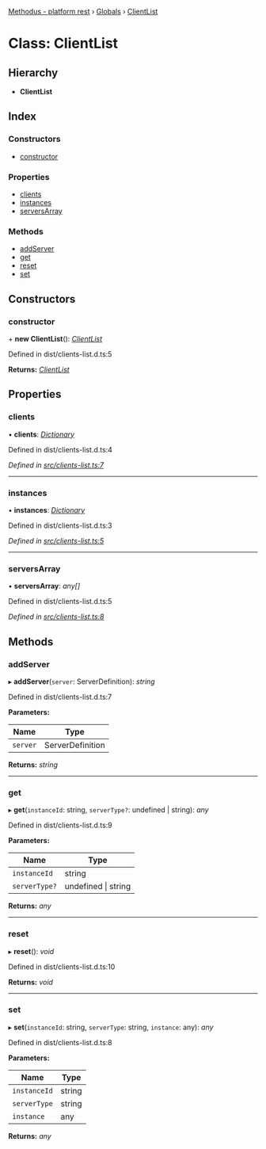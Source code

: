 [Methodus - platform rest](../README.md) › [Globals](../globals.md) › [ClientList](clientlist.md)

# Class: ClientList

## Hierarchy

* **ClientList**

## Index

### Constructors

* [constructor](clientlist.md#constructor)

### Properties

* [clients](clientlist.md#clients)
* [instances](clientlist.md#instances)
* [serversArray](clientlist.md#serversarray)

### Methods

* [addServer](clientlist.md#addserver)
* [get](clientlist.md#get)
* [reset](clientlist.md#reset)
* [set](clientlist.md#set)

## Constructors

###  constructor

\+ **new ClientList**(): *[ClientList](clientlist.md)*

Defined in dist/clients-list.d.ts:5

**Returns:** *[ClientList](clientlist.md)*

## Properties

###  clients

• **clients**: *[Dictionary](../globals.md#dictionary)*

Defined in dist/clients-list.d.ts:4

*Defined in [src/clients-list.ts:7](https://github.com/nodulusteam/methodus.dev/blob/0787b65/modules/platform/platform-rest/src/clients-list.ts#L7)*

___

###  instances

• **instances**: *[Dictionary](../globals.md#dictionary)*

Defined in dist/clients-list.d.ts:3

*Defined in [src/clients-list.ts:5](https://github.com/nodulusteam/methodus.dev/blob/0787b65/modules/platform/platform-rest/src/clients-list.ts#L5)*

___

###  serversArray

• **serversArray**: *any[]*

Defined in dist/clients-list.d.ts:5

*Defined in [src/clients-list.ts:8](https://github.com/nodulusteam/methodus.dev/blob/0787b65/modules/platform/platform-rest/src/clients-list.ts#L8)*

## Methods

###  addServer

▸ **addServer**(`server`: ServerDefinition): *string*

Defined in dist/clients-list.d.ts:7

**Parameters:**

Name | Type |
------ | ------ |
`server` | ServerDefinition |

**Returns:** *string*

___

###  get

▸ **get**(`instanceId`: string, `serverType?`: undefined | string): *any*

Defined in dist/clients-list.d.ts:9

**Parameters:**

Name | Type |
------ | ------ |
`instanceId` | string |
`serverType?` | undefined &#124; string |

**Returns:** *any*

___

###  reset

▸ **reset**(): *void*

Defined in dist/clients-list.d.ts:10

**Returns:** *void*

___

###  set

▸ **set**(`instanceId`: string, `serverType`: string, `instance`: any): *any*

Defined in dist/clients-list.d.ts:8

**Parameters:**

Name | Type |
------ | ------ |
`instanceId` | string |
`serverType` | string |
`instance` | any |

**Returns:** *any*
